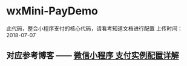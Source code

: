 # wxMini-PayDemo
此代码，整合小程序支付的核心代码，请看考知道文档进行配置  上传时间：2018-07-07

## 对应参考博客 —— [微信小程序 支付实例配置详解](https://blog.csdn.net/u011415782/article/details/80944832)
